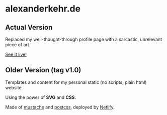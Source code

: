 # alexanderkehr.de

## Actual Version

Replaced my well-thought-through profile page with a sarcastic, unrelevant piece of art.

[See it live!](https://www.alexanderkehr.de/)

## Older Version (tag v1.0)

Templates and content for my personal static (no scripts, plain html) website.

Using the power of **SVG** and **CSS**.

Made of [mustache](https://github.com/janl/mustache.js) and [postcss](https://github.com/postcss/postcss), deployed by [Netlify](https://www.netlify.com/).
